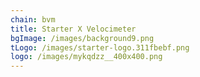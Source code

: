 ```yaml
---
chain: bvm
title: Starter X Velocimeter
bgImage: /images/background9.png
tLogo: /images/starter-logo.311fbebf.png
logo: /images/mykqdzz__400x400.png
---
```

